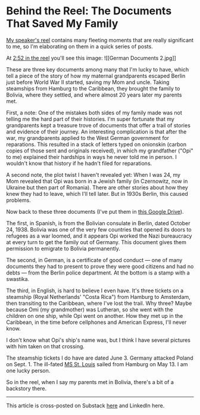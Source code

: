 # Behind the Reel: The Documents That Saved My Family

[My speaker's reel](https://vimeo.com/1006299404?share=copy) contains many fleeting moments that are really significant to me, so I'm elaborating on them in a quick series of posts. 

At [2:52 in the reel](https://vimeo.com/1006299404?share=copy#t=172.638) you'll see this image:
![[German Documents 2.jpg]]

These are three key documents among many that I'm lucky to have, which tell a piece of the story of how my maternal grandparents escaped Berlin just before World War II started, saving my Mom and uncle. Taking steamships from Hamburg to the Caribbean, they brought the family to Bolivia, where they settled, and where almost 20 years later my parents met. 

First, a note: One of the mistakes both sides of my family made was not telling me the hard part of their histories. I'm super fortunate that my grandparents kept a treasure trove of documents that offer a trail of stories and evidence of their journey. An interesting complication is that after the war, my grandparents applied to the West German government for reparations. This resulted in a stack of letters typed on onionskin (carbon copies of those sent and originals received), in which my grandfather ("Opi" to me) explained their hardships in ways he never told me in person. I wouldn't know that history if he hadn't filed for reparations. 

A second note, the plot twist I haven't revealed yet: When I was 24, my Mom revealed that Opi was born in a Jewish family (in Czernowitz, now in Ukraine but then part of Romania). There are other stories about how they knew they had to leave, which I'll tell later. But in 1930s Berlin, this caused problems. 

Now back to these three documents (I've put them in [this Google Drive](https://drive.google.com/drive/folders/1_22Zsdw2K9x_ZOy22XeKFDD14b6mcg2k?usp=sharing)). 

The first, in Spanish, is from the Bolivian consulate in Berlin, dated October 24, 1938. Bolivia was one of the very few countries that opened its doors to refugees as a war loomed, and it appears Opi worked the Nazi bureaucracy at every turn to get the family out of Germany. This document gives them permission to emigrate to Bolivia permanently. 

The second, in German, is a certificate of good conduct — one of many documents they had to present to prove they were good citizens and had no debts — from the Berlin police department. At the bottom is a stamp with a swastika. 

The third, in English, is hard to believe I even have. It's three tickets on a steamship (Royal Netherlands' "Costa Rica") from Hamburg to Amsterdam, then transiting to the Caribbean, where I've lost the trail. Why three? Maybe because Omi (my grandmother) was Lutheran, so she went with the children on one ship, while Opi went on another. How they met up in the Caribbean, in the time before cellphones and American Express, I'll never know. 

I don't know what Opi's ship's name was, but I think I have several pictures with him taken on that crossing. 

The steamship tickets I do have are dated June 3. Germany attacked Poland on Sept. 1. The ill-fated [MS St. Louis](https://en.wikipedia.org/wiki/MS_St._Louis) sailed from Hamburg on May 13. I am one lucky person. 

So in the reel, when I say my parents met in Bolivia, there's a bit of a backstory there. 

--- 
This article is cross-posted on Substack [here]() and LinkedIn here. 